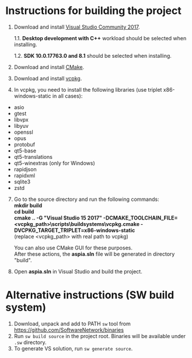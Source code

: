 Instructions for building the project
=====================================
1. Download and install [Visual Studio Community 2017](https://www.visualstudio.com/downloads).

   1.1. **Desktop development with C++** workload should be selected when installing.

   1.2. **SDK 10.0.17763.0 and 8.1** should be selected when installing.

2. Download and install [CMake](https://cmake.org/download).
3. Download and install [vcpkg](https://github.com/dchapyshev/vcpkg).
4. In vcpkg, you need to install the following libraries (use triplet x86-windows-static in all cases):
* asio
* gtest
* libvpx
* libyuv
* openssl
* opus
* protobuf
* qt5-base
* qt5-translations
* qt5-winextras (only for Windows)
* rapidjson
* rapidxml
* sqlite3
* zstd
7. Go to the source directory and run the following commands:
   **<br/>mkdir build
   <br/>cd build
   <br/>cmake .. -G "Visual Studio 15 2017" -DCMAKE_TOOLCHAIN_FILE=<vcpkg_path>\scripts\buildsystems\vcpkg.cmake -DVCPKG_TARGET_TRIPLET=x86-windows-static**
   <br/>(replace <vcpkg_path> with real path to vcpkg)

   You can also use CMake GUI for these purposes.
   <br/>After these actions, the **aspia.sln** file will be generated in directory "build".
8. Open **aspia.sln** in Visual Studio and build the project.

Alternative instructions (SW build system)
==========================================
1. Download, unpack and add to PATH `sw` tool from https://github.com/SoftwareNetwork/binaries
2. Run `sw build source` in the project root.
   Binaries will be available under `.sw` directory.
3. To generate VS solution, run `sw generate source`.
